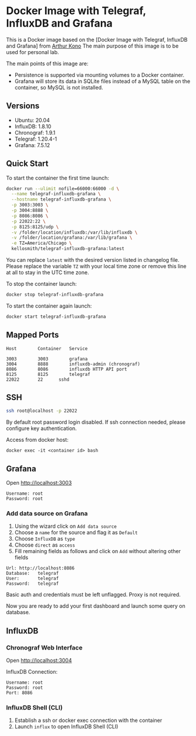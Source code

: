 # Docker Image with Telegraf, InfluxDB and Grafana
This is a Docker image based on the [Docker Image with Telegraf, InfluxDB and Grafana] from [Arthur Kono](https://github.com/artlov/docker-telegraf-influxdb-grafana) The main purpose of this image is to be used for personal lab.

The main points of this image are:

* Persistence is supported via mounting volumes to a Docker container.
* Grafana will store its data in SQLite files instead of a MySQL table on the container, so MySQL is not installed.

## Versions

* Ubuntu:            20.04
* InfluxDB:          1.8.10
* Chronograf:        1.9.1
* Telegraf:          1.20.4-1
* Grafana:           7.5.12

## Quick Start

To start the container the first time launch:

```sh
docker run --ulimit nofile=66000:66000 -d \
  --name telegraf-influxdb-grafana \
  --hostname telegraf-influxdb-grafana \
  -p 3003:3003 \
  -p 3004:8888 \
  -p 8086:8086 \
  -p 22022:22 \
  -p 8125:8125/udp \
  -v /folder/location/influxdb:/var/lib/influxdb \
  -v /folder/location/grafana:/var/lib/grafana \
  -e TZ=America/Chicago \
  kellosmith/telegraf-influxdb-grafana:latest
```

You can replace `latest` with the desired version listed in changelog file.
Please replace the variable `TZ` with your local time zone or remove this line at all to stay in the UTC time zone.

To stop the container launch:

```sh
docker stop telegraf-influxdb-grafana
```

To start the container again launch:

```sh
docker start telegraf-influxdb-grafana
```

## Mapped Ports

```
Host		Container	Service

3003		3003		grafana
3004		8888		influxdb-admin (chronograf)
8086		8086		influxdb HTTP API port
8125		8125		telegraf
22022		22		sshd
```
## SSH

```sh
ssh root@localhost -p 22022
```
By default root password login disabled. If ssh connection needed, please configure key authentication.

Access from docker host:
```
docker exec -it <container id> bash
```

## Grafana

Open <http://localhost:3003>

```
Username: root
Password: root
```

### Add data source on Grafana

1. Using the wizard click on `Add data source`
2. Choose a `name` for the source and flag it as `Default`
3. Choose `InfluxDB` as `type`
4. Choose `direct` as `access`
5. Fill remaining fields as follows and click on `Add` without altering other fields

```
Url: http://localhost:8086
Database:	telegraf
User:		telegraf
Password:	telegraf
```

Basic auth and credentials must be left unflagged. Proxy is not required.

Now you are ready to add your first dashboard and launch some query on database.

## InfluxDB

### Chronograf Web Interface

Open <http://localhost:3004>

InfluxDB Connection:

```
Username: root
Password: root
Port: 8086
```

### InfluxDB Shell (CLI)

1. Establish a ssh or docker exec connection with the container
2. Launch `influx` to open InfluxDB Shell (CLI)
